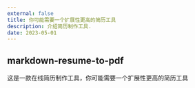 ```yaml
---
external: false
title: 你可能需要一个扩展性更高的简历工具
description: 介绍简历制作工具.
date: 2023-05-01
---
```


## markdown-resume-to-pdf
这是一款在线简历制作工具，你可能需要一个扩展性更高的简历工具